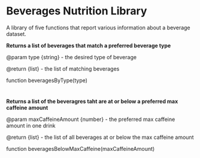 # **Beverages Nutrition Library**
A library of five functions that report various information about a beverage dataset.

**Returns a list of beverages that match a preferred beverage type**

@param type {string} - the desired type of beverage

@return {list} - the list of matching beverages

function beveragesByType(type)

#

**Returns a list of the beveragres taht are at or below a preferred max caffeine amount**

@param maxCaffeineAmount {number} - the preferred max caffeine amount in one drink

@return {list} - the list of all beverages at or below the max caffeine amount


function beveragesBelowMaxCaffeine(maxCaffeineAmount)
